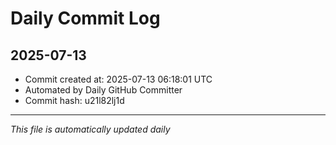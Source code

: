 # Daily Commit Log

## 2025-07-13

- Commit created at: 2025-07-13 06:18:01 UTC
- Automated by Daily GitHub Committer
- Commit hash: u21l82lj1d

---
*This file is automatically updated daily*